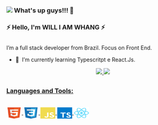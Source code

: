 ###  <img src="https://media.giphy.com/media/hvRJCLFzcasrR4ia7z/giphy.gif" width="25px"></a> What's up guys!!! 🚀
### ⚡️ Hello, I'm WILL I AM  WHANG ⚡️

  ##
  
I’m a full stack developer from Brazil. Focus on Front End.
<!--  - Hoje estou trabalhando na PayPal. -->
 - 🌱 &nbsp;I’m currently learning Typescritpt e React.Js.

<div align="center">
  <a href="https://github.com/williamwhang">
  <img height="180em" src="https://github-readme-stats.vercel.app/api?username=williamwhang&show_icons=true&theme=gruvbox&include_all_commits=true&count_private=true"/>
  <img height="180em" src="https://github-readme-stats.vercel.app/api/top-langs/?username=williamwhang&layout=compact&langs_count=7&theme=gruvbox"/>
</div>
  
  ##
  
### Languages and Tools:
  

<div style="display: inline_block"><br>
   <img align="center" alt="Rafa-HTML" height="30" width="40" src="https://raw.githubusercontent.com/devicons/devicon/master/icons/html5/html5-original.svg">
  <img align="center" alt="Rafa-CSS" height="30" width="40" src="https://raw.githubusercontent.com/devicons/devicon/master/icons/css3/css3-original.svg">
  <img align="center" alt="Rafa-Js" height="30" width="40" src="https://raw.githubusercontent.com/devicons/devicon/master/icons/javascript/javascript-plain.svg">
  <img align="center" alt="Rafa-Ts" height="30" width="40" src="https://raw.githubusercontent.com/devicons/devicon/master/icons/typescript/typescript-plain.svg">
  <img align="center" alt="Rafa-React" height="30" width="40" src="https://raw.githubusercontent.com/devicons/devicon/master/icons/react/react-original.svg">
<!--   
  <a href="https://nodejs.org" target="_blank"><img align="center" alt="Node.js" height="30" width="40" src="https://raw.githubusercontent.com/rahul-jha98/github_readme_icons/main/language_and_tools/square/node/node.svg"></a>
  
  <a href="https://www.figma.com/" target="_blank"> <img align="center" height="30" width="40" src="https://raw.githubusercontent.com/rahul-jha98/github_readme_icons/main/language_and_tools/square/figma/figma.svg" alt="figma"/> </a> -->
</div>
 
 ##
 
 
### 🌎 Connect with me:
<div> 
  <a href = "whang.william@gmail.com"><img src="https://img.shields.io/badge/-Gmail-%23333?style=for-the-badge&logo=gmail&logoColor=white" target="_blank"></a> 
  <a href="https://www.linkedin.com/in/williamwhang/" target="_blank"><img src="https://img.shields.io/badge/-LinkedIn-%230077B5?style=for-the-badge&logo=linkedin&logoColor=white" target="_blank"></a> 
 
  ![Snake animation](https://github.com/williamwhang/blob/output/github-contribution-grid-snake.svg)
 
</div>

<p><img src="https://visitor-badge.glitch.me/badge?page_id=williamwhang.visitor-badge" alt="visitors"></p>


<!--
**williamwhang/williamwhang** is a ✨ _special_ ✨ repository because its `README.md` (this file) appears on your GitHub profile.
🇧🇷 Born in São Paulo, Brazil <br>
